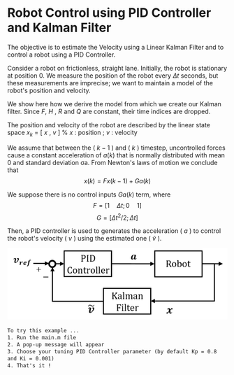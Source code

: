 # Robot Control using PID Controller and Kalman Filter
The objective is to estimate the Velocity using a Linear Kalman Filter and to control a robot using a PID Controller.

Consider a robot on frictionless, straight lane. Initially, the robot is stationary at position 0. We measure the position of the robot every $\Delta t$ seconds, but these measurements are imprecise; we want to maintain a model of the robot's position and velocity. 

We show here how we derive the model from which we create our Kalman filter.
Since $F$, $H$ , $R$ and $Q$ are constant, their time indices are dropped.

The position and velocity of the robot are described by the linear state space
$x_k$ = [ $x$ , $v$ ]     % $x$ : position
                          ; $v$ : velocity
                
We assume that between the ( $k − 1$ ) and ( $k$ ) timestep, uncontrolled forces cause a constant acceleration of $a(k)$ that is normally distributed with mean 0 and standard deviation σa. From Newton's laws of motion we conclude that
$$x(k) = F x(k-1) + G a(k)$$

We suppose there is no control inputs $G a(k)$ term, where
$$F = [1 \quad Δt;0 \quad 1]$$
$$G = [Δt^2/2;Δt]$$


Then, a PID controller is used to generates the acceleration ( $a$ ) to control the robot's velocity ( $v$ ) using the estimated one ( $\tilde{v}$ ). 

<p align="center">
  <img src="https://github.com/SaysWis/Robot_Control/blob/main/Control_scheme.png">
</p>


```
To try this example ...
1. Run the main.m file
2. A pop-up message will appear
3. Choose your tuning PID Controller parameter (by default Kp = 0.8 and Ki = 0.001)
4. That's it !
```
